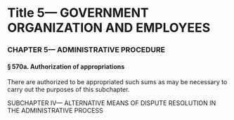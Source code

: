 
# Title 5— GOVERNMENT ORGANIZATION AND EMPLOYEES
### CHAPTER 5— ADMINISTRATIVE PROCEDURE
#### § 570a. Authorization of appropriations

There are authorized to be appropriated such sums as may be necessary to carry out the purposes of this subchapter.

SUBCHAPTER IV— ALTERNATIVE MEANS OF DISPUTE RESOLUTION IN THE ADMINISTRATIVE PROCESS
